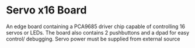 # Servo x16 Board

An edge board containing a PCA9685 driver chip capable of controlling 16 servos or LEDs. The board also contains 2 pushbuttons and a dpad for easy control/ debugging. 
Servo power must be supplied from external source
